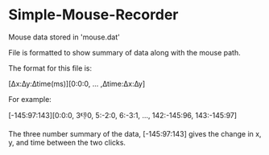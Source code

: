 # Simple-Mouse-Recorder

Mouse data stored in 'mouse.dat'

File is formatted to show summary of data along with the mouse path.

The format for this file is:

[∆x:∆y:∆time(ms)][0:0:0,  ... ,∆time:∆x:∆y]

For example:

[-145:97:143][0:0:0, 3:-1:0, 5:-2:0, 6:-3:1, ..., 142:-145:96, 143:-145:97]

The three number summary of the data, [-145:97:143] gives the change in x, y, and time between the two clicks.
